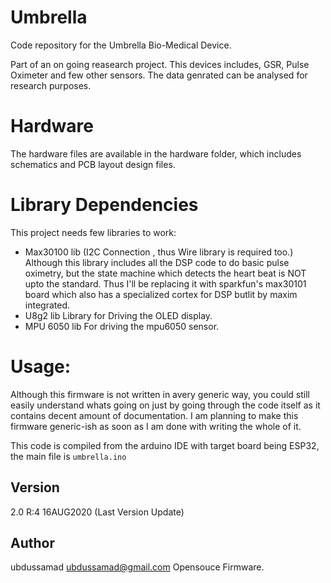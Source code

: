 # Umbrella
Code repository for the Umbrella Bio-Medical Device.

Part of an on going reasearch project.
This devices includes, GSR, Pulse Oximeter and few other sensors.
The data genrated can be analysed for research purposes.


# Hardware
The hardware files are available in the hardware folder,
which includes schematics and PCB layout design files.

# Library Dependencies
This project needs few libraries to work:
 * Max30100 lib (I2C Connection , thus Wire library is required too.)
   Although this library includes all the DSP code to do basic pulse
   oximetry, but the state machine which detects the heart beat is NOT
   upto the standard.
   Thus I'll be replacing it with sparkfun's max30101 board which also has
   a specialized  cortex for DSP butlit by maxim integrated.
 * U8g2 lib
   Library for Driving the OLED display.
 * MPU 6050 lib
   For driving the mpu6050 sensor.

# Usage:
Although this firmware is not written in avery generic way, you could still easily understand whats going on
just by going through the code itself as it contains decent amount of documentation.
I am planning to make this firmware generic-ish as soon as I am done with writing the whole of it.

This code is compiled from the arduino IDE with target board being ESP32, the main file is ```umbrella.ino```


## Version
2.0 R:4 16AUG2020 (Last Version Update)

## Author
ubdussamad <ubdussamad@gmail.com>
Opensouce Firmware.
